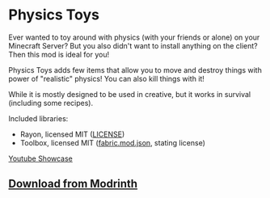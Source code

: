# Physics Toys
Ever wanted to toy around with physics (with your friends or alone) on your Minecraft Server?
But you also didn't want to install anything on the client?
Then this mod is ideal for you!

Physics Toys adds few items that allow you to move and destroy things with power of "realistic" physics!
You can also kill things with it!

While it is mostly designed to be used in creative, but it works in survival (including some recipes).

Included libraries:
- Rayon, licensed MIT ([LICENSE](https://github.com/LazuriteMC/Rayon/blob/1.20.1/LICENSE))
- Toolbox, licensed MIT ([fabric.mod.json](https://github.com/LazuriteMC/Lazurite-Toolbox/blob/1.20.1/fabric/src/main/resources/fabric.mod.json#L15), stating license)

[Youtube Showcase](https://youtu.be/X9-ZzTA2NfA)

## [Download from Modrinth](https://modrinth.com/mod/physics-toys)